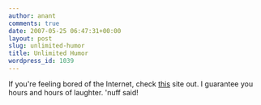 ```yaml
---
author: anant
comments: true
date: 2007-05-25 06:47:31+00:00
layout: post
slug: unlimited-humor
title: Unlimited Humor
wordpress_id: 1039
---
```


If you're feeling bored of the Internet, check [this](http://replay.waybackmachine.org/20070607083037/http://www.shelleytherepublican.com/category/education/technical/linux) site out. I guarantee you hours and hours of laughter. 'nuff said!
